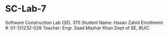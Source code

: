 # SC-Lab-7
Software Construction Lab (SEL 311) 
Student Name: Hasan Zahid 
Enrollment #: 01-131232-028 
Teacher: Engr. Saad Mazhar Khan
Dept of SE, BUIC
